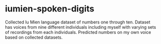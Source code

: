 # iumien-spoken-digits

Collected Iu Mien language dataset of numbers one through ten. Dataset has voices from nine different individuals including myself with varying sets of recordings from each individuals. Predicted numbers on my own voice based on collected datasets.
